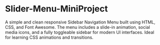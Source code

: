 # Slider-Menu-MiniProject
A simple and clean responsive Sidebar Navigation Menu built using HTML, CSS, and Font Awesome. The menu includes a slide-in animation, social media icons, and a fully toggleable sidebar for modern UI interfaces. Ideal for learning CSS animations and transitions.
